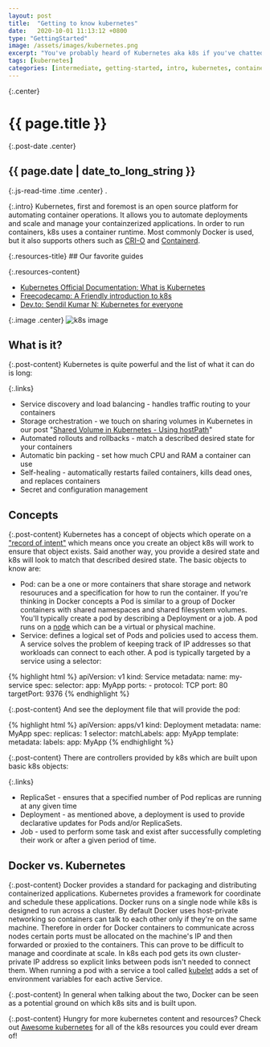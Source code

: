 ```yaml
---
layout: post
title:  "Getting to know kubernetes"
date:   2020-10-01 11:13:12 +0800
type: "GettingStarted"
image: /assets/images/kubernetes.png
excerpt: "You've probably heard of Kubernetes aka k8s if you've chatted about devops or containerization. Is it just the shiny new(ish) thing? Let's take a look into what it is and what we can do with it."
tags: [kubernetes]
categories: [intermediate, getting-started, intro, kubernetes, containerization, devops]
---
```


{:.center}
# {{ page.title }}

{:.post-date .center}
## {{ page.date | date_to_long_string }}

{:.js-read-time .time .center}
.

{:.intro}
Kubernetes, first and foremost is an open source platform for automating container operations.
It allows you to automate deployments and scale and manage your containzerized applications.
In order to run containers, k8s uses a container runtime. Most commonly Docker
is used, but it also supports others such as <a href="https://cri-o.io/" target="_blank">CRI-O</a>
and <a href="https://containerd.io/" target="_blank">Containerd</a>.

<div class="resources-container" markdown="1">
{:.resources-title}
## Our favorite guides

{:.resources-content}
* [Kubernetes Official Documentation: What is Kubernetes](https://kubernetes.io/docs/concepts/overview/what-is-kubernetes/)
* [Freecodecamp: A Friendly introduction to k8s](https://www.freecodecamp.org/news/a-friendly-introduction-to-kubernetes-670c50ce4542/)
* [Dev.to: Sendil Kumar N: Kubernetes for everyone](https://dev.to/sendilkumarn/kubernetes-for-everyone-opb)
</div>

{:.image .center}
![k8s image]({{page.image}})


## What is it?

{:.post-content}
Kubernetes is quite powerful and the list of what it can do is long:

{:.links}
- Service discovery and load balancing - handles traffic routing to your containers
- Storage orchestration - we touch on sharing volumes in Kubernetes in our post "[Shared Volume in Kubernetes - Using hostPath](http://localhost:4000/social-posts/shared-volume-in-kubernetes/)"
- Automated rollouts and rollbacks - match a described desired state for your containers
- Automatic bin packing - set how much CPU and RAM a container can use
- Self-healing - automatically restarts failed containers, kills dead ones, and replaces containers
- Secret and configuration management


## Concepts

{:.post-content}
Kubernetes has a concept of objects which operate on a
<a href="https://kubernetes.io/docs/concepts/overview/working-with-objects/kubernetes-objects/" target="_blank">"record of intent"</a>
which means once you create an object k8s will work to ensure that object exists.
Said another way, you provide a desired state and k8s will look to match that described
desired state. The basic objects to know are:
- Pod: can be a one or more containers that share storage and network resouruces and
a specification for how to run the container. If you're thinking in Docker concepts
a Pod is similar to a group of Docker containers with shared namespaces and shared
filesystem volumes. You'll typically create a pod by describing a Deployment or a job.
A pod runs on a <a href="https://kubernetes.io/docs/concepts/architecture/nodes/" target="_blank">node</a> which can be a virtual or physical machine.
- Service: defines a logical set of Pods and policies used to access them. A service
solves the problem of keeping track of IP addresses so that workloads can connect
to each other. A pod is typically targeted by a service using a selector:

{% highlight html %}
apiVersion: v1
kind: Service
metadata:
  name: my-service
spec:
  selector:
    app: MyApp
  ports:
    - protocol: TCP
      port: 80
      targetPort: 9376
{% endhighlight %}

{:.post-content}
And see the deployment file that will provide the pod:

{% highlight html %}
apiVersion: apps/v1
kind: Deployment
metadata:
  name: MyApp
spec:
  replicas: 1
  selector:
    matchLabels:
      app: MyApp
  template:
    metadata:
      labels:
        app: MyApp
{% endhighlight %}

{:.post-content}
There are controllers provided by k8s which are built upon basic k8s objects:

{:.links}
- ReplicaSet - ensures that a specified number of Pod replicas are running at any given time
- Deployment - as mentioned above, a deployment is used to provide declarative updates for Pods and/or
ReplicaSets.
- Job - used to perform some task and exist after successfully completing their
work or after a given period of time.


## Docker vs. Kubernetes

{:.post-content}
Docker provides a standard for packaging and distributing containerized applications. Kubernetes
provides a framework for coordinate and schedule these applications. Docker runs on a single
node while k8s is designed to run across a cluster. By default Docker uses host-private
networking so containers can talk to each other only if they're on the same machine.
Therefore in order for Docker containers to communicate across nodes certain ports must
be allocated on the machine's IP and then forwarded or proxied to the containers. This can prove to be
difficult to manage and coordinate at scale. In k8s each pod gets its own cluster-private
IP address so explicit links between pods isn't needed to connect them. When running
a pod with a service a tool called
<a href="https://kubernetes.io/docs/reference/command-line-tools-reference/kubelet/" target="_blank">kubelet</a> adds a set of environment variables
for each active Service.

{:.post-content}
In general when talking about the two, Docker can be seen as a potential
ground on which k8s sits and is built upon.

{:.post-content}
Hungry for more kubernetes content and resources? Check out <a href="https://github.com/ramitsurana/awesome-kubernetes" target="_blank">Awesome kubernetes</a>
for all of the k8s resources you could ever dream of!

